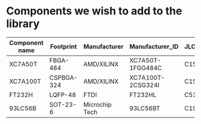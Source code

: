 # Components we wish to add to the library

| Component name | Footprint  | Manufacturer   | Manufacturer_ID   | JLCPCB_ID | JLCPCB_STATUS |
|----------------|------------|----------------|-------------------|-----------|---------------|
| XC7A50T        | FBGA-484   | AMD/XILINX     | XC7A50T-1FGG484C  | C1521780  | Extended      |
| XC7A100T       | CSPBGA-324 | AMD/XILINX     | XC7A100T-2CSG324I | C1521791  | Extended      |
| FT232H         | LQFP-48    | FTDI           | FT232HL           | C51997    | Extended      |
| 93LC56B        | SOT-23-6   | Microchip Tech | 93LC56BT          | C190271   | Extended      |
